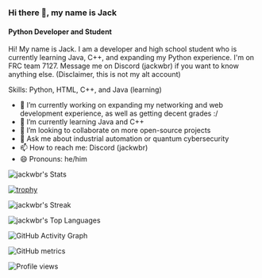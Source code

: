 ### Hi there 👋, my name is Jack                                                                          
#### Python Developer and Student                                                             
                        
Hi! My name is Jack. I am a developer and high school student who is currently learning Java, C++, and expanding my Python experience. I'm on FRC team 7127. Message me on Discord  (jackwbr) if you want to know anything else. (Disclaimer, this is not my alt account)                     
             
           
       
Skills: Python, HTML, C++, and Java (learning)              
   
- 🔭 I’m currently working on expanding my networking and web development experience, as well as getting decent grades :/
- 🌱 I’m currently learning Java and C++        
- 👯 I’m looking to collaborate on more open-source projects
- 💬 Ask me about industrial automation or quantum cybersecurity 
- 📫 How to reach me: Discord (jackwbr)  
- 😄 Pronouns: he/him  

![jackwbr's Stats](https://github-readme-stats.vercel.app/api?username=jackwbr&theme=prussian&show_icons=true&hide_border=true&count_private=true)

[![trophy](https://github-profile-trophy.vercel.app/?username=jackwbr)](https://github.com/ryo-ma/github-profile-trophy)

![jackwbr's Streak](https://github-readme-streak-stats.herokuapp.com/?user=jackwbr&theme=prussian&hide_border=true)

![jackwbr's Top Languages](https://github-readme-stats.vercel.app/api/top-langs/?username=jackwbr&theme=prussian&show_icons=true&hide_border=true&layout=compact)

![GitHub Activity Graph](https://activity-graph.herokuapp.com/graph?username=jackwbr)  

![GitHub metrics](https://metrics.lecoq.io/jackwbr)  

![Profile views](https://gpvc.arturio.dev/[jackwbr])
